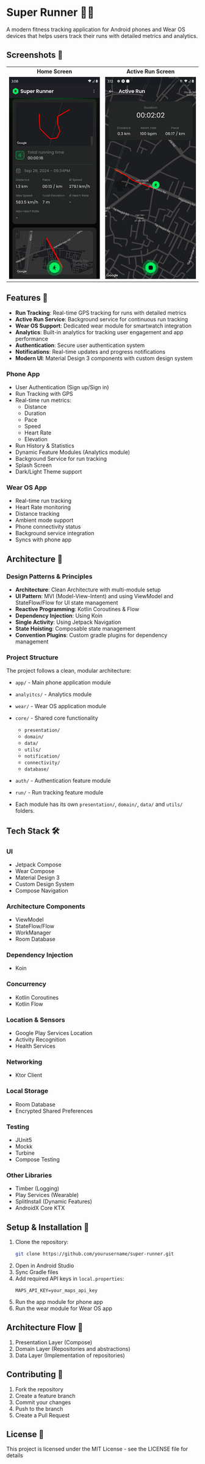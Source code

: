 # Super Runner 🏃‍♂️

A modern fitness tracking application for Android phones and Wear OS devices that helps users track their runs with detailed metrics and analytics.

## Screenshots 📱

<p align="center">
  <table>
    <tr>
      <th>Home Screen</th>
      <th>Active Run Screen</th>
    </tr>
    <tr>
      <td><img src="app/screenshots/super_runner_home.png" width="300" alt="Super Runner Home Screen"></td>
      <td><img src="app/screenshots/super_runner_active_run.png" width="300" alt="Active Run Screen"></td>
    </tr>
  </table>
</p>

## Features 🌟

- **Run Tracking**: Real-time GPS tracking for runs with detailed metrics
- **Active Run Service**: Background service for continuous run tracking
- **Wear OS Support**: Dedicated wear module for smartwatch integration
- **Analytics**: Built-in analytics for tracking user engagement and app performance
- **Authentication**: Secure user authentication system
- **Notifications**: Real-time updates and progress notifications
- **Modern UI**: Material Design 3 components with custom design system

### Phone App
- User Authentication (Sign up/Sign in)
- Run Tracking with GPS
- Real-time run metrics:
  - Distance
  - Duration
  - Pace
  - Speed
  - Heart Rate
  - Elevation
- Run History & Statistics
- Dynamic Feature Modules (Analytics module)
- Background Service for run tracking
- Splash Screen
- Dark/Light Theme support

### Wear OS App
- Real-time run tracking
- Heart Rate monitoring
- Distance tracking
- Ambient mode support
- Phone connectivity status
- Background service integration
- Syncs with phone app

## Architecture 📐

### Design Patterns & Principles

- **Architecture**: Clean Architecture with multi-module setup
- **UI Pattern**: MVI (Model-View-Intent) and using ViewModel and StateFlow/Flow for UI state management
- **Reactive Programming**: Kotlin Coroutines & Flow
- **Dependency Injection**: Using Koin
- **Single Activity**: Using Jetpack Navigation
- **State Hoisting**: Composable state management
- **Convention Plugins**: Custom gradle plugins for dependency management

### Project Structure
The project follows a clean, modular architecture:

- `app/` - Main phone application module
- `analyitcs/` - Analytics module
- `wear/` - Wear OS application module
- `core/` - Shared core functionality
  - `presentation/`
  - `domain/`
  - `data/`
  - `utils/`
  - `notification/`
  - `connectivity/`
  - `database/`
- `auth/` - Authentication feature module
- `run/` - Run tracking feature module

- Each module has its own `presentation/`, `domain/`, `data/` and `utils/` folders.

## Tech Stack 🛠

### UI
- Jetpack Compose
- Wear Compose
- Material Design 3
- Custom Design System
- Compose Navigation

### Architecture Components
- ViewModel
- StateFlow/Flow
- WorkManager
- Room Database

### Dependency Injection
- Koin

### Concurrency
- Kotlin Coroutines
- Kotlin Flow

### Location & Sensors
- Google Play Services Location
- Activity Recognition
- Health Services

### Networking
- Ktor Client

### Local Storage
- Room Database
- Encrypted Shared Preferences

### Testing
- JUnit5
- Mockk
- Turbine
- Compose Testing

### Other Libraries
- Timber (Logging)
- Play Services (Wearable)
- SplitInstall (Dynamic Features)
- AndroidX Core KTX

## Setup & Installation 🚀

1. Clone the repository:
   ```bash
   git clone https://github.com/yourusername/super-runner.git
   ```
2. Open in Android Studio
3. Sync Gradle files
4. Add required API keys in `local.properties`:
   ```properties
   MAPS_API_KEY=your_maps_api_key
   ```
5. Run the app module for phone app
6. Run the wear module for Wear OS app

## Architecture Flow 🔄

1. Presentation Layer (Compose)
3. Domain Layer (Repositories and abstractions)
4. Data Layer (Implementation of repositories)

## Contributing 🤝

1. Fork the repository
2. Create a feature branch
3. Commit your changes
4. Push to the branch
5. Create a Pull Request

## License 📄

This project is licensed under the MIT License - see the LICENSE file for details